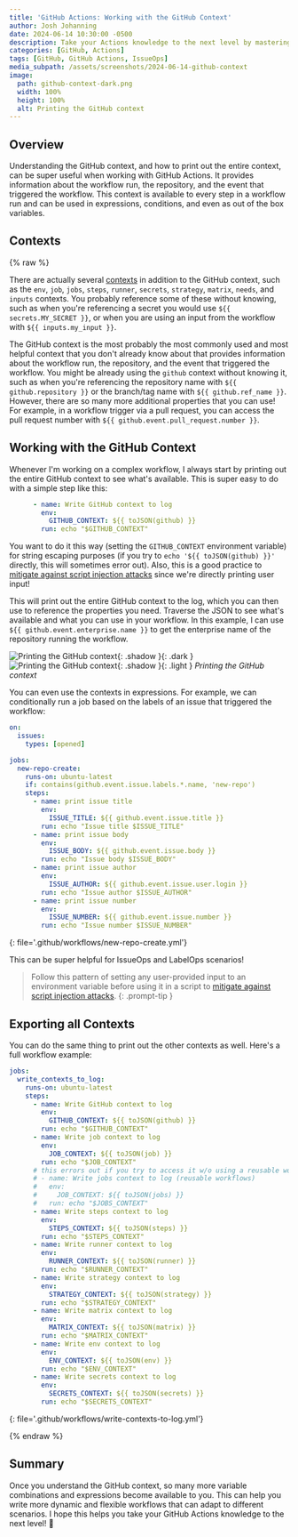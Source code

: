 ```yaml
---
title: 'GitHub Actions: Working with the GitHub Context'
author: Josh Johanning
date: 2024-06-14 10:30:00 -0500
description: Take your Actions knowledge to the next level by mastering the GitHub context
categories: [GitHub, Actions]
tags: [GitHub, GitHub Actions, IssueOps]
media_subpath: /assets/screenshots/2024-06-14-github-context
image:
  path: github-context-dark.png
  width: 100%
  height: 100%
  alt: Printing the GitHub context
---
```


## Overview

Understanding the GitHub context, and how to print out the entire context, can be super useful when working with GitHub Actions. It provides information about the workflow run, the repository, and the event that triggered the workflow. This context is available to every step in a workflow run and can be used in expressions, conditions, and even as out of the box variables.

## Contexts

{% raw %}

There are actually several [contexts](https://docs.github.com/en/actions/learn-github-actions/contexts) in addition to the GitHub context, such as the `env`, `job`, `jobs`, `steps`, `runner`, `secrets`, `strategy`, `matrix`, `needs`, and `inputs` contexts. You probably reference some of these without knowing, such as when you're referencing a secret you would use `${{ secrets.MY_SECRET }}`, or when you are using an input from the workflow with `${{ inputs.my_input }}`.

The GitHub context is the most probably the most commonly used and most helpful context that you don't already know about that provides information about the workflow run, the repository, and the event that triggered the workflow. You might be already using the `github` context without knowing it, such as when you're referencing the repository name with `${{ github.repository }}` or the branch/tag name with `${{ github.ref_name }}`. However, there are so many more additional properties that you can use! For example, in a workflow trigger via a pull request, you can access the pull request number with `${{ github.event.pull_request.number }}`.

## Working with the GitHub Context

Whenever I'm working on a complex workflow, I always start by printing out the entire GitHub context to see what's available. This is super easy to do with a simple step like this:

```yaml
      - name: Write GitHub context to log
        env:
          GITHUB_CONTEXT: ${{ toJSON(github) }}
        run: echo "$GITHUB_CONTEXT"
```

You want to do it this way (setting the `GITHUB_CONTEXT` environment variable) for string escaping purposes (if you try to `echo '${{ toJSON(github) }}'` directly, this will sometimes error out). Also, this is a good practice to [mitigate against script injection attacks](https://docs.github.com/en/actions/security-guides/security-hardening-for-github-actions#good-practices-for-mitigating-script-injection-attacks) since we're directly printing user input!

This will print out the entire GitHub context to the log, which you can then use to reference the properties you need. Traverse the JSON to see what's available and what you can use in your workflow. In this example, I can use `${{ github.event.enterprise.name }}` to get the enterprise name of the repository running the workflow.

![Printing the GitHub context](github-context-dark.png){: .shadow }{: .dark }
![Printing the GitHub context](github-context-light.png){: .shadow }{: .light }
_Printing the GitHub context_

You can even use the contexts in expressions. For example, we can conditionally run a job based on the labels of an issue that triggered the workflow:

```yml
on:
  issues:
    types: [opened]

jobs:
  new-repo-create:
    runs-on: ubuntu-latest
    if: contains(github.event.issue.labels.*.name, 'new-repo')
    steps:
      - name: print issue title
        env:
          ISSUE_TITLE: ${{ github.event.issue.title }}
        run: echo "Issue title $ISSUE_TITLE"
      - name: print issue body
        env:
          ISSUE_BODY: ${{ github.event.issue.body }}
        run: echo "Issue body $ISSUE_BODY"
      - name: print issue author
        env:
          ISSUE_AUTHOR: ${{ github.event.issue.user.login }}
        run: echo "Issue author $ISSUE_AUTHOR"
      - name: print issue number
        env:
          ISSUE_NUMBER: ${{ github.event.issue.number }}
        run: echo "Issue number $ISSUE_NUMBER"
```
{: file='.github/workflows/new-repo-create.yml'}

This can be super helpful for IssueOps and LabelOps scenarios!

> Follow this pattern of setting any user-provided input to an environment variable before using it in a script to [mitigate against script injection attacks](https://docs.github.com/en/actions/security-guides/security-hardening-for-github-actions#good-practices-for-mitigating-script-injection-attacks).
{: .prompt-tip }

## Exporting all Contexts

You can do the same thing to print out the other contexts as well. Here's a full workflow example:

```yml
jobs:
  write_contexts_to_log:
    runs-on: ubuntu-latest
    steps:
      - name: Write GitHub context to log
        env:
          GITHUB_CONTEXT: ${{ toJSON(github) }}
        run: echo "$GITHUB_CONTEXT"
      - name: Write job context to log
        env:
          JOB_CONTEXT: ${{ toJSON(job) }}
        run: echo "$JOB_CONTEXT"
      # this errors out if you try to access it w/o using a reusable workflow
      # - name: Write jobs context to log (reusable workflows)
      #   env:
      #     JOB_CONTEXT: ${{ toJSON(jobs) }}
      #   run: echo "$JOBS_CONTEXT"
      - name: Write steps context to log
        env:
          STEPS_CONTEXT: ${{ toJSON(steps) }}
        run: echo "$STEPS_CONTEXT"
      - name: Write runner context to log
        env:
          RUNNER_CONTEXT: ${{ toJSON(runner) }}
        run: echo "$RUNNER_CONTEXT"
      - name: Write strategy context to log
        env:
          STRATEGY_CONTEXT: ${{ toJSON(strategy) }}
        run: echo "$STRATEGY_CONTEXT"
      - name: Write matrix context to log
        env:
          MATRIX_CONTEXT: ${{ toJSON(matrix) }}
        run: echo "$MATRIX_CONTEXT"
      - name: Write env context to log
        env:
          ENV_CONTEXT: ${{ toJSON(env) }}
        run: echo "$ENV_CONTEXT"
      - name: Write secrets context to log
        env:
          SECRETS_CONTEXT: ${{ toJSON(secrets) }}
        run: echo "$SECRETS_CONTEXT"
```
{: file='.github/workflows/write-contexts-to-log.yml'}

{% endraw %}

## Summary

Once you understand the GitHub context, so many more variable combinations and expressions become available to you. This can help you write more dynamic and flexible workflows that can adapt to different scenarios. I hope this helps you take your GitHub Actions knowledge to the next level! 🚀
